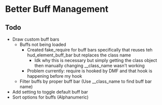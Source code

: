 # Better Buff Management

## Todo
- Draw custom buff bars
    - Buffs not being loaded
        - Created fake_require for buff bars specifically that reuses teh hud_element_buff_bar but replaces the class name
            - Idk why this is necessary but simply getting the class object then manually changing __class_name wasn't working
        - Problem currently: require is hooked by DMF and that hook is happening before my hook
    - Filter buffs by proper buff bar (Use __class_name to find buff bar name)
- Add setting to toggle default buff bar
- Sort options for buffs (Alphanumeric)